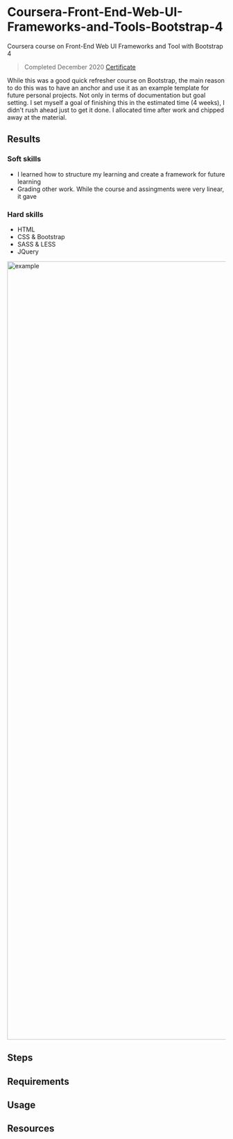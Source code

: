 # Coursera-Front-End-Web-UI-Frameworks-and-Tools-Bootstrap-4
Coursera course on Front-End Web UI Frameworks and Tool  with Bootstrap 4

> Completed December 2020 [Certificate](https://www.coursera.org/account/accomplishments/verify/J2JMAVBNPADC)

While this was a good quick refresher course on Bootstrap, the main reason to do this was to have an anchor and use it as an example template for future personal projects. Not only in terms of documentation but goal setting. I set myself a goal of finishing this in the estimated time (4 weeks), I didn't rush ahead just to get it done. I allocated time after work and chipped away at the material.

## Results
### Soft skills
* I learned how to structure my learning and create a framework for future learning
* Grading other work. While the course and assingments were very linear, it gave

### Hard skills
* HTML
* CSS & Bootstrap
* SASS & LESS
* JQuery

<img width="1792" alt="example" src="https://user-images.githubusercontent.com/15721687/100963824-5f3cc600-357b-11eb-8c4c-19869cb247c4.png">

## Steps

## Requirements

## Usage

## Resources

